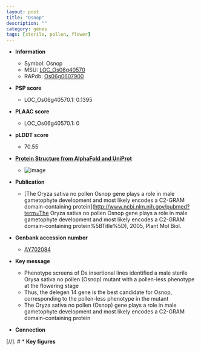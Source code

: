 ```yaml
---
layout: post
title: "Osnop"
description: ""
category: genes
tags: [sterile, pollen, flower]
---
```


* **Information**  
    + Symbol: Osnop  
    + MSU: [LOC_Os06g40570](http://rice.plantbiology.msu.edu/cgi-bin/ORF_infopage.cgi?orf=LOC_Os06g40570)  
    + RAPdb: [Os06g0607900](http://rapdb.dna.affrc.go.jp/viewer/gbrowse_details/irgsp1?name=Os06g0607900)  

* **PSP score**  
    + LOC_Os06g40570.1: 0.1395 

* **PLAAC score**  
    + LOC_Os06g40570.1: 0 

* **pLDDT score**
    + 70.55

* **[Protein Structure from AlphaFold and UniProt](https://www.uniprot.org/uniprotkb/C7J4A3/entry#structure)**
    + ![image](https://ricepsp.github.io/images/C/AF-C7J4A3-F1.png)

* **Publication**  
    + [The Oryza sativa no pollen Osnop gene plays a role in male gametophyte development and most likely encodes a C2-GRAM domain-containing protein](http://www.ncbi.nlm.nih.gov/pubmed?term=The Oryza sativa no pollen Osnop gene plays a role in male gametophyte development and most likely encodes a C2-GRAM domain-containing protein%5BTitle%5D), 2005, Plant Mol Biol.

* **Genbank accession number**  
    + [AY702084](http://www.ncbi.nlm.nih.gov/nuccore/AY702084)

* **Key message**  
    + Phenotype screens of Ds insertional lines identified a male sterile Orysa sativa no pollen (Osnop) mutant with a pollen-less phenotype at the flowering stage
    + Thus, the delegen 14 gene is the best candidate for Osnop, corresponding to the pollen-less phenotype in the mutant
    + The Oryza sativa no pollen (Osnop) gene plays a role in male gametophyte development and most likely encodes a C2-GRAM domain-containing protein

* **Connection**  

[//]: # * **Key figures**  


